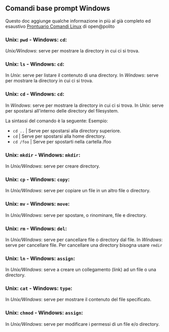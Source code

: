 ## Comandi base prompt Windows

Questo doc aggiunge qualche informazione in più al già completo ed esaustivo [Prontuario Comandi Linux](Prontuario_Comandi_Linux.pdf) di open@polito

### Unix: `pwd` - Windows: `cd`:
*Unix/Windows*: serve per mostrare la directory in cui ci si trova.

### Unix: `ls` - Windows: `cd`:
In *Unix*: serve per listare il contenuto di una directory.
In *Windows*: serve per mostrare la directory in cui ci si trova.

### Unix: `cd` - Windows: `cd`:
In *Windows*: serve per mostrare la directory in cui ci si trova.
In *Unix*: serve per spostarsi all'interno delle directory del filesystem.  

La sintassi del comando è la seguente:
Esempio:
 - `cd ..`    | Serve per spostarsi alla directory superiore.
 - `cd`       | Serve per spostarsi alla home directory.
 - `cd /foo`  | Serve per spostarti nella cartella /foo
 
### Unix: `mkdir` - Windows: `mkdir`:
In *Unix/Windows*: serve per creare directory.

### Unix: `cp` - Windows: `copy`:
In *Unix/Windows*: serve per copiare un file in un altro file o directory.

### Unix: `mv` - Windows: `move`:
In *Unix/Windows*: serve per spostare, o rinominare, file e directory.

### Unix: `rm` - Windows: `del`:
In *Unix/Windows*: serve per cancellare file o directory dal file.
In *Windows*: serve per cancellare file. Per cancellare una directory bisogna usare `rmdir`

### Unix: `ln` - Windows: `assign`:
In *Unix/Windows*: serve a creare un collegamento  (link) ad un file o una directory.

### Unix: `cat` - Windows: `type`:
In *Unix/Windows*: serve per mostrare il contenuto del file specificato.

### Unix: `chmod` - Windows: `assign`:
In *Unix/Windows*: serve per modificare i permessi di un file e/o directory.
